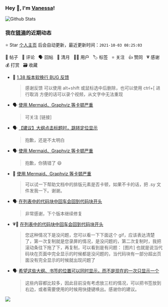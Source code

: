 ### Hey 👋, I'm [Vanessa](http://vanessa.b3log.org/)!

![Github Stats](https://github-readme-stats.vercel.app/api?username=Vanessa219&show_icons=true)

<!--events start -->

### 我在[链滴](https://ld246.com)的近期动态

⭐️ Star [个人主页](https://github.com/Vanessa219/Vanessa219) 后会自动更新，最近更新时间：`2021-10-03 08:25:03`

📝 帖子 &nbsp; 💬 评论 &nbsp; 🗣 回帖 &nbsp; 🌙 清月 &nbsp; 👨‍💻 用户 &nbsp; 🏷️ 标签 &nbsp; ⭐️ 关注 &nbsp; 👍 赞同 &nbsp; 💗 感谢 &nbsp; 💰 打赏 &nbsp; 🗃 收藏

* 💬 [1.38 版本软换行 BUG 反馈](https://ld246.com/article/1633168501167/comment/1633179901950#comments)

  > 感谢反馈 可以使用 alt+shift 或鼠标选中后删除，也可以使用 ctrl+[ 进行取消 方便的话可以录个视频，从文字中无法重现
* 🗣 [使用 Mermaid、Graphviz 等卡顿严重](https://ld246.com/article/1633156099001/comment/1633171360687#comments)

  > 可关注 [链接]
* 🗣 [【建议】大纲点击标题时，跳转定位显示](https://ld246.com/article/1632974868242/comment/1633165699977#comments)

  > 抱歉，还是不太明白
* 🗣 [使用 Mermaid、Graphviz 等卡顿严重](https://ld246.com/article/1633156099001/comment/1633158030044#comments)

  > 抱歉，你猜错了 😄
* 💬 [使用 Mermaid、Graphviz 等卡顿严重](https://ld246.com/article/1633156099001/comment/1633168995661#comments)

  > 可以试一下帮助文档中的排版元素是否卡顿，如果不卡的话，把 .sy 文件发我一下。谢谢。
* 🗣 [在列表中的代码块中回车会回到代码块开头](https://ld246.com/article/1632315570102/comment/1633102889895#comments)

  > 非常感谢，下个版本继续修复
* 💗💬 [在列表中的代码块中回车会回到代码块开头](https://ld246.com/article/1632315570102/comment/1633102889895#comments)

  > 您这种情况下是没问题，您可以看一下下面这个 gif，应该表达清楚了，第一次复制就是您录屏的情况，是没问题的，第二次复制时，我把滚动条往下拖了下，再复制，可以看到是有问题： [图片] 也就是说当代码块在页面中完全显示的时候都是没问题的，当代码块有一部分超出页面没有完全显示的时候就出现问题了
* 🗣 [希望这些大纲、书签的位置可以同时显示，而不是现在的一次只显示一个](https://ld246.com/article/1632987431042/comment/1633102141476#comments)

  > 这些内容都比较多，因此目前没有考虑放三栏的情况，可以把书签放到右边，或者需要使用的时候用快捷键唤出。感谢你的建议。


<!--events end -->

<a title="Hits" target="_blank" href="https://github.com/Vanessa219/Vanessa219"><img src="https://hits.b3log.org/Vanessa219/Vanessa219.svg"></a>
